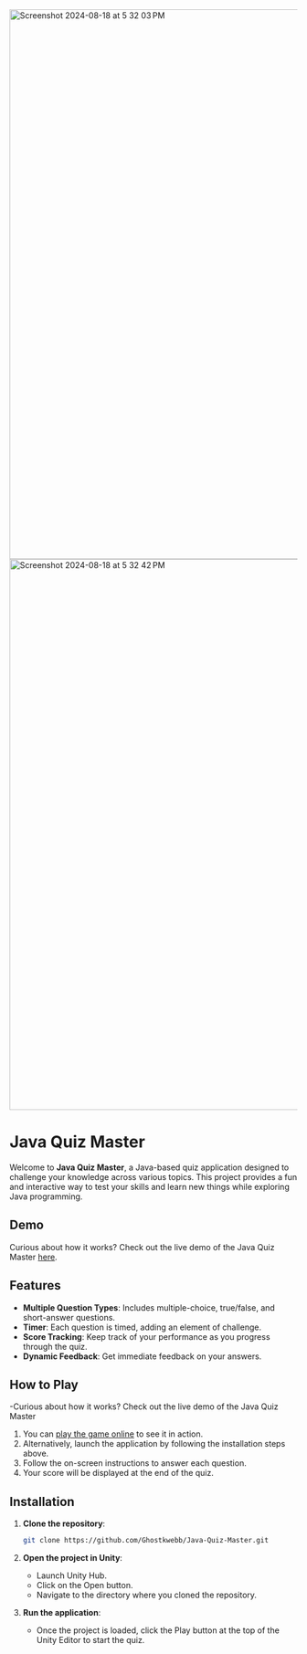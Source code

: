 
<img width="963" alt="Screenshot 2024-08-18 at 5 32 03 PM" src="https://github.com/user-attachments/assets/8b0fe03f-7ae7-4fed-bbc3-ecb5f1679fe1">
<img width="965" alt="Screenshot 2024-08-18 at 5 32 42 PM" src="https://github.com/user-attachments/assets/616d9332-b550-40eb-b00e-9851453c44f0">


# Java Quiz Master

Welcome to **Java Quiz Master**, a Java-based quiz application designed to challenge your knowledge across various topics. This project provides a fun and interactive way to test your skills and learn new things while exploring Java programming.

## Demo

Curious about how it works? Check out the live demo of the Java Quiz Master [here](https://sharemygame.com/@Ghostkwebb/java-quiz).

## Features

- **Multiple Question Types**: Includes multiple-choice, true/false, and short-answer questions.
- **Timer**: Each question is timed, adding an element of challenge.
- **Score Tracking**: Keep track of your performance as you progress through the quiz.
- **Dynamic Feedback**: Get immediate feedback on your answers.

## How to Play
-Curious about how it works? Check out the live demo of the Java Quiz Master
1. You can <a href="https://sharemygame.com/@Ghostkwebb/java-quiz" target="_blank">play the game online</a> to see it in action.
2. Alternatively, launch the application by following the installation steps above.
3. Follow the on-screen instructions to answer each question.
4. Your score will be displayed at the end of the quiz.

## Installation

1. **Clone the repository**:

   ```bash
   git clone https://github.com/Ghostkwebb/Java-Quiz-Master.git

2. **Open the project in Unity**:
    - Launch Unity Hub.
    - Click on the Open button.
    - Navigate to the directory where you cloned the repository.
   
3. **Run the application**:
    - Once the project is loaded, click the Play button at the top of the Unity Editor to start the quiz.

   
